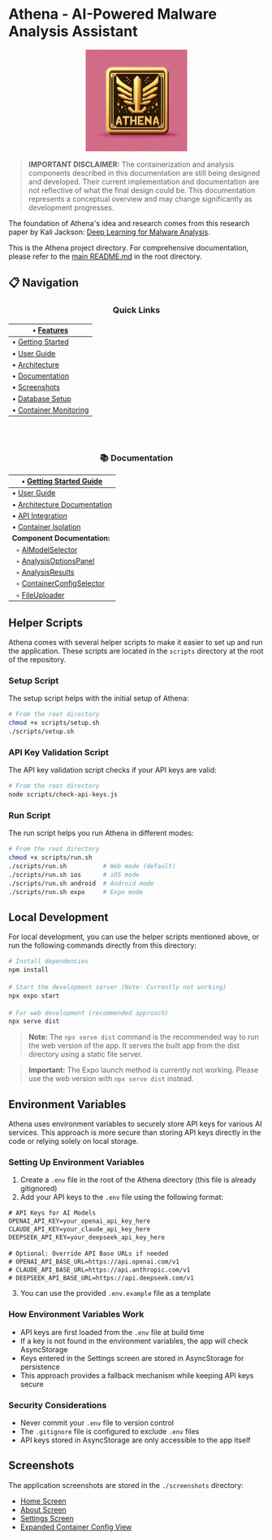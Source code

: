 # Athena - AI-Powered Malware Analysis Assistant

<div align="center">
  <img src="./assets/images/real-athena-logo.png" alt="Athena Logo" width="200" />
</div>

> **IMPORTANT DISCLAIMER:** The containerization and analysis components described in this documentation are still being designed and developed. Their current implementation and documentation are not reflective of what the final design could be. This documentation represents a conceptual overview and may change significantly as development progresses.

The foundation of Athena's idea and research comes from this research paper by Kali Jackson: [Deep Learning for Malware Analysis](https://radicalkjax.com/2025/04/21/deep-learning-for-malware-analysis.html).

This is the Athena project directory. For comprehensive documentation, please refer to the [main README.md](../README.md) in the root directory.

## 📋 Navigation

<div align="center">

### Quick Links

| • [Features](../README.md#-features) |
| --- |
| • [Getting Started](../README.md#-getting-started) |
| • [User Guide](../README.md#-user-guide) |
| • [Architecture](../README.md#️-architecture) |
| • [Documentation](../README.md#-documentation) |
| • [Screenshots](../README.md#-screenshots) |
| • [Database Setup](./docs/DATABASE_SETUP.md) |
| • [Container Monitoring](./docs/CONTAINER_MONITORING.md) |

<br><br>

### 📚 Documentation

| • [Getting Started Guide](../docs/GETTING_STARTED.md) |
| --- |
| • [User Guide](../docs/USER_GUIDE.md) |
| • [Architecture Documentation](../docs/ARCHITECTURE.md) |
| • [API Integration](../docs/API_INTEGRATION.md) |
| • [Container Isolation](../docs/CONTAINER_ISOLATION.md) |
| **Component Documentation:** |
| &nbsp;&nbsp;◦ [AIModelSelector](../docs/components/AI_MODEL_SELECTOR.md) |
| &nbsp;&nbsp;◦ [AnalysisOptionsPanel](../docs/components/ANALYSIS_OPTIONS_PANEL.md) |
| &nbsp;&nbsp;◦ [AnalysisResults](../docs/components/ANALYSIS_RESULTS.md) |
| &nbsp;&nbsp;◦ [ContainerConfigSelector](../docs/components/CONTAINER_CONFIG_SELECTOR.md) |
| &nbsp;&nbsp;◦ [FileUploader](../docs/components/FILE_UPLOADER.md) |

</div>

## Helper Scripts

Athena comes with several helper scripts to make it easier to set up and run the application. These scripts are located in the `scripts` directory at the root of the repository.

### Setup Script

The setup script helps with the initial setup of Athena:

```bash
# From the root directory
chmod +x scripts/setup.sh
./scripts/setup.sh
```

### API Key Validation Script

The API key validation script checks if your API keys are valid:

```bash
# From the root directory
node scripts/check-api-keys.js
```

### Run Script

The run script helps you run Athena in different modes:

```bash
# From the root directory
chmod +x scripts/run.sh
./scripts/run.sh          # Web mode (default)
./scripts/run.sh ios      # iOS mode
./scripts/run.sh android  # Android mode
./scripts/run.sh expo     # Expo mode
```

## Local Development

For local development, you can use the helper scripts mentioned above, or run the following commands directly from this directory:

```bash
# Install dependencies
npm install

# Start the development server (Note: Currently not working)
npx expo start

# For web development (recommended approach)
npx serve dist
```

> **Note:** The `npx serve dist` command is the recommended way to run the web version of the app. It serves the built app from the dist directory using a static file server.

> **Important:** The Expo launch method is currently not working. Please use the web version with `npx serve dist` instead.

## Environment Variables

Athena uses environment variables to securely store API keys for various AI services. This approach is more secure than storing API keys directly in the code or relying solely on local storage.

### Setting Up Environment Variables

1. Create a `.env` file in the root of the Athena directory (this file is already gitignored)
2. Add your API keys to the `.env` file using the following format:

```
# API Keys for AI Models
OPENAI_API_KEY=your_openai_api_key_here
CLAUDE_API_KEY=your_claude_api_key_here
DEEPSEEK_API_KEY=your_deepseek_api_key_here

# Optional: Override API Base URLs if needed
# OPENAI_API_BASE_URL=https://api.openai.com/v1
# CLAUDE_API_BASE_URL=https://api.anthropic.com/v1
# DEEPSEEK_API_BASE_URL=https://api.deepseek.com/v1
```

3. You can use the provided `.env.example` file as a template

### How Environment Variables Work

- API keys are first loaded from the `.env` file at build time
- If a key is not found in the environment variables, the app will check AsyncStorage
- Keys entered in the Settings screen are stored in AsyncStorage for persistence
- This approach provides a fallback mechanism while keeping API keys secure

### Security Considerations

- Never commit your `.env` file to version control
- The `.gitignore` file is configured to exclude `.env` files
- API keys stored in AsyncStorage are only accessible to the app itself

## Screenshots

The application screenshots are stored in the `./screenshots` directory:

- [Home Screen](./screenshots/newHome.png)
- [About Screen](./screenshots/about2.png)
- [Settings Screen](./screenshots/settings2.png)
- [Expanded Container Config View](./screenshots/containerConfig.png)

